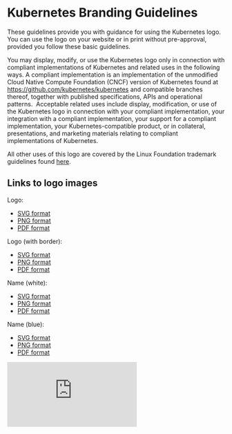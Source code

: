 # Kubernetes Branding Guidelines

These guidelines provide you with guidance for using the Kubernetes logo. You
can use the logo on your website or in print without pre-approval, provided you
follow these basic guidelines.

You may display, modify, or use the Kubernetes logo only in connection with
compliant implementations of Kubernetes and related uses in the following ways.
A compliant implementation is an implementation of the unmodified Cloud Native
Compute Foundation (CNCF) 
version of Kubernetes found at https://github.com/kubernetes/kubernetes and
compatible branches thereof, together with published specifications, APIs and
operational patterns.  Acceptable related uses include display, modification,
or use of the Kubernetes logo in connection with your compliant implementation,
your integration with a compliant implementation, your support for a compliant
implementation, your Kubernetes-compatible product, or in collateral,
presentations, and marketing materials relating to compliant implementations of
Kubernetes.

All other uses of this logo are covered by the Linux Foundation trademark
guidelines found [here](https://linuxfoundation.org/trademark-usage).

## Links to logo images
Logo:
   * [SVG format](https://github.com/kubernetes/kubernetes/raw/master/logo/logo.svg)
   * [PNG format](https://github.com/kubernetes/kubernetes/raw/master/logo/logo.png)
   * [PDF format](https://github.com/kubernetes/kubernetes/raw/master/logo/logo.pdf)

Logo (with border):
   * [SVG format](https://github.com/kubernetes/kubernetes/raw/master/logo/logo_with_border.svg)
   * [PNG format](https://github.com/kubernetes/kubernetes/raw/master/logo/logo_with_border.png)
   * [PDF format](https://github.com/kubernetes/kubernetes/raw/master/logo/logo_with_border.pdf)

Name (white):
   * [SVG format](https://github.com/kubernetes/kubernetes/raw/master/logo/name_white.svg)
   * [PNG format](https://github.com/kubernetes/kubernetes/raw/master/logo/name_white.png)
   * [PDF format](https://github.com/kubernetes/kubernetes/raw/master/logo/name_white.pdf)

Name (blue):
   * [SVG format](https://github.com/kubernetes/kubernetes/raw/master/logo/name_blue.svg)
   * [PNG format](https://github.com/kubernetes/kubernetes/raw/master/logo/name_blue.png)
   * [PDF format](https://github.com/kubernetes/kubernetes/raw/master/logo/name_blue.pdf)


[![Analytics](https://kubernetes-site.appspot.com/UA-36037335-10/GitHub/logo/usage_guidelines.md?pixel)]()
